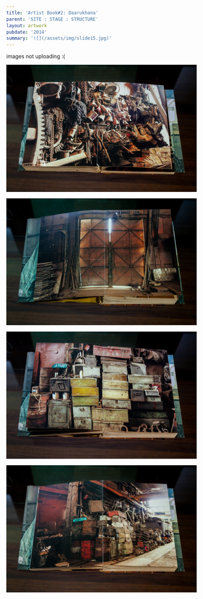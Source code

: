 ```yaml
---
title: 'Artist Book#2: Daarukhana'
parent: 'SITE : STAGE : STRUCTURE'
layout: artwork
pubdate: '2014'
summary: '![](/assets/img/slide15.jpg)'
---
```

images not uploading :(

![](/assets/img/darukhana-01.jpg)

![](/assets/img/darukhana-02.jpg)

![](/assets/img/darukhana-03.jpg)

![](/assets/img/darukhana-04.jpg)

![]()
